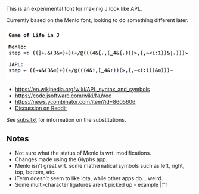 


This is an experimental font for makinig J look like APL.

Currently based on the Menlo font, looking to do something different later.

![](japl.png)

* <https://en.wikipedia.org/wiki/APL_syntax_and_symbols>
* <https://code.jsoftware.com/wiki/NuVoc>
* <https://news.ycombinator.com/item?id=8605606>
* [Discussion on Reddit](https://www.reddit.com/r/apljk/comments/9jthzy/font_to_display_common_j_functions_as_apl_symbols/)

See [subs.txt](subs.txt) for information on the substitutions.



## Notes

* Not sure what the status of Menlo is wrt. modifications.
* Changes made using the Glyphs app.
* Menlo isn't great wrt. some mathematical symbols such as left, right, top, bottom, etc.
* iTerm doesn't seem to like iota, while other apps do... weird.
* Some multi-character ligatures aren't picked up - example |:"1
